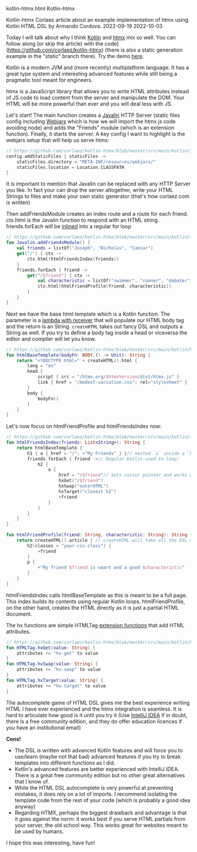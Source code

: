 kotlin-htmx.html
Kotlin-htmx

Kotlin-htmx
Corlaez article about an example implementation of htmx using Kotlin HTML DSL by Armando Cordova.
2022-09-19
2022-10-03

Today I will talk about why I think [Kotlin](https://kotlinlang.org/) and [htmx](https://htmx.org/) mix so well.
You can follow along (or skip the article) with the code](https://github.com/corlaez/kotlin-htmx) 
(there is also a static generation example in the "static" branch there). 
Try the demo [here](https://corlaez.com/htmx.html).

Kotlin is a modern JVM and (more recently) multiplatform language. 
It has a great type system and interesting advanced features while still being a pragmatic tool meant for engineers.

htmx is a JavaScript library that allows you to write HTML attributes instead of JS code to load content from the server and manipulate the DOM. Your HTML will be more powerful than ever and you will deal less with JS.

Let's start! The main function creates a [Javalin](https://javalin.io/) HTTP Server (static files config including [Webjars](https://www.webjars.org/) which is how we will import the htmx js code avoiding node) and adds the "Friends" module (which is an extension function). Finally, it starts the server. A key config I want to highlight is the webjars setup that will help us serve htmx:

```kotlin
// https://github.com/corlaez/kotlin-htmx/blob/master/src/main/kotlin/javalin.kt
config.addStaticFiles { staticFiles ->
    staticFiles.directory = "META-INF/resources/webjars/"
    staticFiles.location = Location.CLASSPATH
}
```

It is important to mention that Javalin can be replaced with any HTTP Server you like. In fact your can drop the server altogether, write your HTML Strings to files and make your own static generator (that's how corlaez.com is written)

Then addFriendsModule creates an index route and a route for each friend. ctx.html is the Javalin function to respond with an HTML string. friends.forEach will be [inlined](https://kotlinlang.org/docs/inline-functions.html) into a regular for loop

```kotlin
// https://github.com/corlaez/kotlin-htmx/blob/master/src/main/kotlin/friends/addFriendsModule.kt
fun Javalin.addFriendsModule() {
    val friends = listOf("Joseph", "Nicholas", "Caesar")
    get("/") { ctx ->
        ctx.html(htmlFriendsIndex(friends))
    }
    friends.forEach { friend ->
        get("/$friend") { ctx ->
            val characteristic = listOf("swimmer", "runner", "debater").random()
            ctx.html(htmlFriendProfile(friend, characteristic))
        }
    }
}
```

Next we have the base html template which is a Kotlin function. The parameter is a [lambda with receiver](https://kotlinlang.org/docs/lambdas.html#function-literals-with-receiver) that will populate our HTML body tag and the return is an String. `createHTML` takes out fancy DSL and outputs a String as well.
If you try to define a body tag inside a head or viceversa the editor and compiler will let you know.

```kotlin
// https://github.com/corlaez/kotlin-htmx/blob/master/src/main/kotlin/htmlBaseTemplate.kt
fun htmlBaseTemplate(bodyFn: BODY.() -> Unit): String {
    return "<!DOCTYPE html>" + createHTML().html {
        lang = "en"
        head {
            script { src = "/htmx.org/$htmxVersion/dist/htmx.js" }
            link { href = "/modest-variation.css"; rel="stylesheet" }
        }
        body {
            bodyFn()
        }
    }
}
```

Let's now focus on htmlFriendProfile and htmlFriendsIndex now:

```kotlin
// https://github.com/corlaez/kotlin-htmx/blob/master/src/main/kotlin/friends/html.kt
fun htmlFriendsIndex(friends: List<String>): String {
    return htmlBaseTemplate {
        h1 { a { href = "/"; +"My Friends" } }// nested `a` inside a `h1`. To insert a text inside any tag we use the + operator
        friends.forEach { friend ->// Regular Kotlin used to loop!
            h2 {
                a {
                    href = "/$friend"// Sets cursor pointer and works without js
                    hxGet("/$friend")
                    hxSwap("outerHTML")
                    hxTarget("closest h2")
                    +friend
                }
            }
        }
    }
}

fun htmlFriendProfile(friend: String, characteristic: String): String {
    return createHTML().article { // createHTML will take all the DSL and produce a String
        h2(classes = "your-css-class") {
            +friend
        }
        p {
            +"My friend $friend is smart and a good $characteristic"
        }
    }
}
```

htmlFriendsIndex calls htmlBaseTemplate as this is meant to be a full page. This index builds its contents using regular Kotlin loops. htmlFriendProfile, on the other hand, creates the HTML directly as it is just a partial HTML document.

The hx functions are simple HTMLTag [extension functions](https://kotlinlang.org/docs/extensions.html) that add HTML attributes.

```kotlin
// https://github.com/corlaez/kotlin-htmx/blob/master/src/main/kotlin/hx.kt
fun HTMLTag.hxGet(value: String) {
    attributes += "hx-get" to value
}
fun HTMLTag.hxSwap(value: String) {
    attributes += "hx-swap" to value
}
fun HTMLTag.hxTarget(value: String) {
    attributes += "hx-target" to value
}
```

The autocomplete game of HTML DSL gives me the best experience writing HTML I have ever experienced and the htmx integration is seamless. It is hard to articulate how good is it until you try it (Use [IntelliJ IDEA](https://www.jetbrains.com/idea/) if in doubt, there is a free community edition, and they do offer education licences if you have an institutional email)

**Cons!**

* The DSL is written with advanced Kotlin features and will force you to use/learn (maybe not that bad) advanced features if you try to break templates into different functions as I did.
* Kotlin's advanced features are better experienced with IntelliJ IDEA. There is a great free community edition but no other great alternatives that I know of.
* While the HTML DSL autocomplete is very powerful at preventing mistakes, it does rely on a lot of imports. I recommend isolating the template code from the rest of your code (which is probably a good idea anyway)
* Regarding HTMX, perhaps the biggest drawback and advantage is that it goes against the norm: it works best if you serve HTML partials from your server, the old school way. This works great for websites meant to be used by humans.

I hope this was interesting, have fun!

